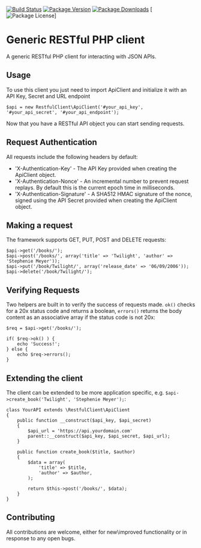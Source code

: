 [![Build Status](https://img.shields.io/travis/JamieCressey/php-restful-client.svg)](https://travis-ci.org/JamieCressey/php-restful-client)
[![Package Version](https://img.shields.io/packagist/v/jamiecressey/restful-client.svg)](https://packagist.org/packages/jamiecressey/restful-client)
[![Package Downloads](https://img.shields.io/packagist/dm/jamiecressey/restful-client.svg)](https://packagist.org/packages/jamiecressey/restful-client)
[![Package License](https://img.shields.io/github/license/jamiecressey/php-restful-client.svg)]

# Generic RESTful PHP client

A generic RESTful PHP client for interacting with JSON APIs.

## Usage

To use this client you just need to import ApiClient and initialize it with an API Key, Secret and URL endpoint

    $api = new RestfulClient\ApiClient('#your_api_key', '#your_api_secret', '#your_api_endpoint');

Now that you have a RESTful API object you can start sending requests.

## Request Authentication

All requests include the following headers by default:
- 'X-Authentication-Key' - The API Key provided when creating the ApiClient object.
- 'X-Authentication-Nonce' - An incremental number to prevent request replays. By default this is the current epoch time in milliseconds.
- 'X-Authentication-Signature' - A SHA512 HMAC signature of the nonce, signed using the API Secret provided when creating the ApiClient object.

## Making a request

The framework supports GET, PUT, POST and DELETE requests:

    $api->get('/books/');
    $api->post('/books/', array('title' => 'Twilight', 'author' => 'Stephenie Meyer'));
    $api->put('/book/Twilight/', array('release_date' => '06/09/2006'));
    $api->delete('/book/Twilight/');

## Verifying Requests

Two helpers are built in to verify the success of requests made. `ok()` checks for a 20x status code and returns a boolean, `errors()` returns the body content as an associative array if the status code is not 20x:

    $req = $api->get('/books/');

    if( $req->ok() ) {
        echo 'Success!';
    } else {
        echo $req->errors();
    }

## Extending the client

The client can be extended to be more application specific, e.g. `$api->create_book('Twilight', 'Stephenie Meyer');`:

    class YourAPI extends \RestfulClient\ApiClient 
    {
        public function __construct($api_key, $api_secret)
        {
            $api_url = 'https://api.yourdomain.com'
            parent::__construct($api_key, $api_secret, $api_url);
        }

        public function create_book($title, $author)
        {
            $data = array(
                'title' => $title,
                'author' => $author,
            );

            return $this->post('/books/', $data);
        }
    }

## Contributing

All contributions are welcome, either for new\improved functionality or in response to any open bugs.
